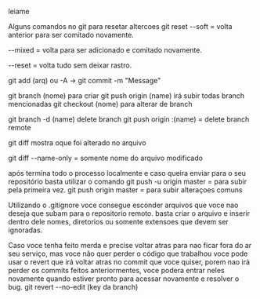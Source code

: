 leiame

Alguns comandos no git para resetar altercoes
git reset 
--soft = volta anterior para ser comitado novamente.

--mixed = volta para ser adicionado e comitado novamente.

--reset = volta tudo sem deixar rastro.

git add (arq) ou -A -> git commit -m "Message"

git branch (nome) para criar
git push origin (name) irá subir todas branch mencionadas
git checkout (nome) para alterar de branch

git branch -d (name) delete branch
git push origin :(name) = delete branch remote

git diff mostra oque foi alterado no arquivo

git diff --name-only = somente nome do arquivo modificado

após termina todo o processo localmente e caso queira enviar para o seu repositório basta utilizar o comando
git push -u origin master = para subir pela primeira vez.
git push origin master = para subir alteraçoes comuns

Utilizando o .gitignore voce consegue esconder arquivos que voce nao deseja que subam para o repositorio remoto.
basta criar o arquivo e inserir dentro dele nomes, diretorios ou somente extensoes que devem ser ignoradas.

Caso voce tenha feito merda e precise voltar atras para nao ficar fora do ar seu serviço, mas voce não quer perder o código que trabalhou voce pode usar o revert que irá voltar atras no commit que voce quiser, porem nao irá perder os commits feitos anteriormentes, voce podera entrar neles novamente quando estiver pronto para acessar novamente e resolver o bug.
git revert --no-edit (key da branch)
